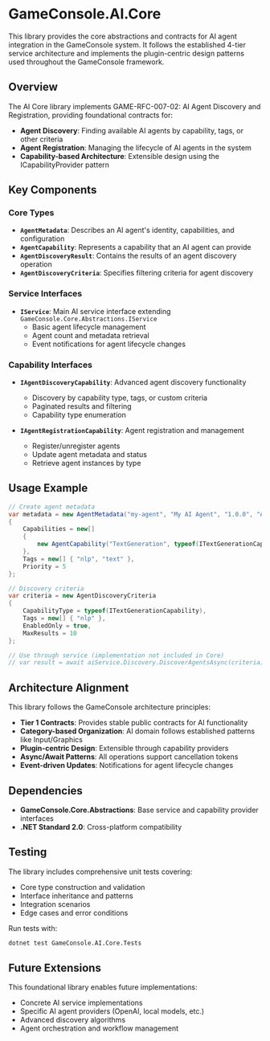 # GameConsole.AI.Core

This library provides the core abstractions and contracts for AI agent integration in the GameConsole system. It follows the established 4-tier service architecture and implements the plugin-centric design patterns used throughout the GameConsole framework.

## Overview

The AI Core library implements GAME-RFC-007-02: AI Agent Discovery and Registration, providing foundational contracts for:

- **Agent Discovery**: Finding available AI agents by capability, tags, or other criteria
- **Agent Registration**: Managing the lifecycle of AI agents in the system
- **Capability-based Architecture**: Extensible design using the ICapabilityProvider pattern

## Key Components

### Core Types

- **`AgentMetadata`**: Describes an AI agent's identity, capabilities, and configuration
- **`AgentCapability`**: Represents a capability that an AI agent can provide
- **`AgentDiscoveryResult`**: Contains the results of an agent discovery operation
- **`AgentDiscoveryCriteria`**: Specifies filtering criteria for agent discovery

### Service Interfaces

- **`IService`**: Main AI service interface extending `GameConsole.Core.Abstractions.IService`
  - Basic agent lifecycle management
  - Agent count and metadata retrieval
  - Event notifications for agent lifecycle changes

### Capability Interfaces

- **`IAgentDiscoveryCapability`**: Advanced agent discovery functionality
  - Discovery by capability type, tags, or custom criteria
  - Paginated results and filtering
  - Capability type enumeration

- **`IAgentRegistrationCapability`**: Agent registration and management
  - Register/unregister agents
  - Update agent metadata and status
  - Retrieve agent instances by type

## Usage Example

```csharp
// Create agent metadata
var metadata = new AgentMetadata("my-agent", "My AI Agent", "1.0.0", "A sample AI agent")
{
    Capabilities = new[]
    {
        new AgentCapability("TextGeneration", typeof(ITextGenerationCapability), "Generates text")
    },
    Tags = new[] { "nlp", "text" },
    Priority = 5
};

// Discovery criteria
var criteria = new AgentDiscoveryCriteria
{
    CapabilityType = typeof(ITextGenerationCapability),
    Tags = new[] { "nlp" },
    EnabledOnly = true,
    MaxResults = 10
};

// Use through service (implementation not included in Core)
// var result = await aiService.Discovery.DiscoverAgentsAsync(criteria);
```

## Architecture Alignment

This library follows the GameConsole architecture principles:

- **Tier 1 Contracts**: Provides stable public contracts for AI functionality
- **Category-based Organization**: AI domain follows established patterns like Input/Graphics
- **Plugin-centric Design**: Extensible through capability providers
- **Async/Await Patterns**: All operations support cancellation tokens
- **Event-driven Updates**: Notifications for agent lifecycle changes

## Dependencies

- **GameConsole.Core.Abstractions**: Base service and capability provider interfaces
- **.NET Standard 2.0**: Cross-platform compatibility

## Testing

The library includes comprehensive unit tests covering:
- Core type construction and validation
- Interface inheritance and patterns
- Integration scenarios
- Edge cases and error conditions

Run tests with:
```bash
dotnet test GameConsole.AI.Core.Tests
```

## Future Extensions

This foundational library enables future implementations:
- Concrete AI service implementations
- Specific AI agent providers (OpenAI, local models, etc.)
- Advanced discovery algorithms
- Agent orchestration and workflow management